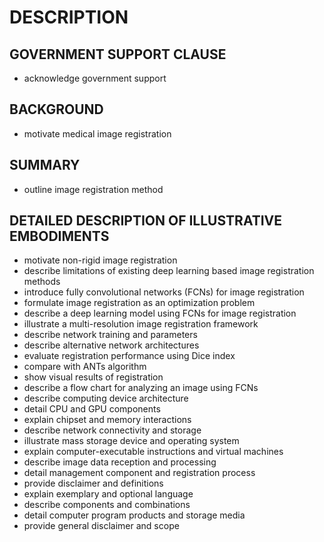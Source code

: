 # DESCRIPTION

## GOVERNMENT SUPPORT CLAUSE

- acknowledge government support

## BACKGROUND

- motivate medical image registration

## SUMMARY

- outline image registration method

## DETAILED DESCRIPTION OF ILLUSTRATIVE EMBODIMENTS

- motivate non-rigid image registration
- describe limitations of existing deep learning based image registration methods
- introduce fully convolutional networks (FCNs) for image registration
- formulate image registration as an optimization problem
- describe a deep learning model using FCNs for image registration
- illustrate a multi-resolution image registration framework
- describe network training and parameters
- describe alternative network architectures
- evaluate registration performance using Dice index
- compare with ANTs algorithm
- show visual results of registration
- describe a flow chart for analyzing an image using FCNs
- describe computing device architecture
- detail CPU and GPU components
- explain chipset and memory interactions
- describe network connectivity and storage
- illustrate mass storage device and operating system
- explain computer-executable instructions and virtual machines
- describe image data reception and processing
- detail management component and registration process
- provide disclaimer and definitions
- explain exemplary and optional language
- describe components and combinations
- detail computer program products and storage media
- provide general disclaimer and scope

